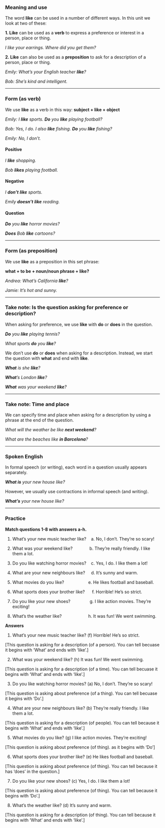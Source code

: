 ### Meaning and use

The word **like** can be used in a number of different ways. In this unit we look at two of these:

**1. Like** can be used as a **verb** to express a preference or interest in a person, place or thing.

_I like your earrings. Where did you get them?_

**2. Like** can also be used as a **preposition** to ask for a description of a person, place or thing.

_Emily: What’s your English teacher **like**?_

_Bob: She’s kind and intelligent._

---
### Form (as verb)

We use **like** as a verb in this way: **subject + like + object**

_Emily: I **like** sports. **Do** you **like** playing football?_

_Bob: Yes, I do. I also **like** fishing. **Do** you **like** fishing?_

_Emily: No, I don’t._

#### Positive

_I **like** shopping._

_Bob **likes** playing football._

#### Negative

_I **don’t** **like** sports._

_Emily **doesn’t** **like** reading._

#### Question

**_Do_** _you **like** horror movies?_

**_Does_** _Bob **like** cartoons?_

---
### Form (as preposition)

We use **like** as a preposition in this set phrase:

**what + to be + noun/noun phrase + like?**

_Andrea: What’s California **like**?_

_Jamie: It’s hot and sunny._

---
### Take note: Is the question asking for preference or description?

When asking for preference, we use **like** with **do** or **does** in the question.

**_Do_** _you **like** playing tennis?_

_What sports **do** you **like**?_ 

We don’t use **do** or **does** when asking for a description. Instead, we start the question with **what** and end with **like**.

**_What_** _is she **like**?_

**_What_**_’s London **like**?_

**_What_** _was your weekend **like**?_

---
### Take note: Time and place

We can specify time and place when asking for a description by using a phrase at the end of the question.

_What will the weather be like **next weekend**?_

_What are the beaches like **in Barcelona**?_

---
### Spoken English

In formal speech (or writing), each word in a question usually appears separately.

**_What is_** _your new house like?_

However, we usually use contractions in informal speech (and writing).

**_What’s_** _your new house like?_

---
### Practice

**Match questions 1-8 with answers a-h.**

1. What’s your new music teacher like?    a. No, I don’t. They’re so scary!

2. What was your weekend like?              b. They’re really friendly. I like them a lot.

3. Do you like watching horror movies?    c. Yes, I do. I like them a lot!

4. What are your new neighbours like?     d. It’s sunny and warm.

5. What movies do you like?                    e. He likes football and baseball.

6. What sports does your brother like?      f. Horrible! He’s so strict.

7. Do you like your new shoes?                g. I like action movies. They’re exciting!

8. What’s the weather like?                      h. It was fun! We went swimming.

**Answers**

1. What’s your new music teacher like? (f) Horrible! He’s so strict.

[This question is asking for a description (of a person). You can tell becuase it begins with ‘What’ and ends with ‘like’.]

2. What was your weekend like? (h) It was fun! We went swimming.

[This question is asking for a description (of a time). You can tell becuase it begins with ‘What’ and ends with ‘like’.]

3. Do you like watching horror movies? (a) No, I don’t. They’re so scary!

[This question is asking about preference (of a thing). You can tell becuase it begins with ‘Do’.]

4. What are your new neighbours like? (b) They’re really friendly. I like them a lot.

[This question is asking for a description (of people). You can tell because it begins with ‘What’ and ends with ‘like’.]

5. What movies do you like? (g) I like action movies. They’re exciting!

[This question is asking about preference (of thing). as it begins with ‘Do’]

6. What sports does your brother like? (e) He likes football and baseball.

[This question is asking about preference (of thing). You can tell because it has ‘does’ in the question.]

7. Do you like your new shoes? (c) Yes, I do. I like them a lot!

[This question is asking about preference (of thing). You can tell because it begins with ‘Do’.]

8. What’s the weather like? (d) It’s sunny and warm.

[This question is asking for a description (of thing). You can tell because it begins with ‘What’ and ends with ‘like’.]